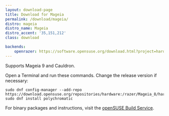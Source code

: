 ```yaml
---
layout: download-page
title: Download for Mageia
permalink: /download/mageia/
distro: mageia
distro_name: Mageia
distro_accent: '35,151,212'
class: download

backends:
    openrazer: https://software.opensuse.org/download.html?project=hardware%3Arazer&package=openrazer-meta
---
```


Supports Mageia 9 and Cauldron.

Open a Terminal and run these commands. Change the release version if necessary:

```shell
sudo dnf config-manager --add-repo https://download.opensuse.org/repositories/hardware:/razer/Mageia_8/hardware:razer.repo
sudo dnf install polychromatic
```

For binary packages and instructions, visit the
[openSUSE Build Service](https://software.opensuse.org/download.html?project=hardware%3Arazer&package=polychromatic).
